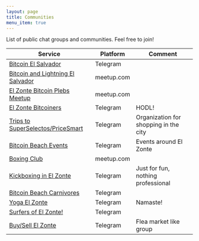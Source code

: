 ```yaml
---
layout: page
title: Communities
menu_item: true
---
```


List of public chat groups and communities. Feel free to join!

| Service | Platform | Comment |
| --- | --- | --- |
| [Bitcoin El Salvador](https://t.me/BitcoinElSalvadorEN) | Telegram | |
| [Bitcoin and Lightning El Salvador](https://www.meetup.com/bitcoin-and-lightning-el-salvador/) | meetup.com | |
| [El Zonte Bitcoin Plebs Meetup](https://www.meetup.com/el-zonte-bitcoin-plebs-meetup/) | meetup.com | |
| [El Zonte Bitcoiners](https://t.me/ezbitcoiners) | Telegram | HODL! |
| [Trips to SuperSelectos/PriceSmart](https://t.me/TripsToSuperSelectos_PriceSmart) | Telegram | Organization for shopping in the city |
| [Bitcoin Beach Events](https://t.me/bbevents) | Telegram | Events around El Zonte |
| [Boxing Club](https://www.meetup.com/bitcoin-beach-boxing-club/) | meetup.com | |
| [Kickboxing in El Zonte](https://t.me/ezkickboxing) | Telegram | Just for fun, nothing professional |
| [Bitcoin Beach Carnivores](https://t.me/bbcarnivores) | Telegram | |
| [Yoga El Zonte](https://t.me/ezyoga) | Telegram | Namaste! |
| [Surfers of El Zonte!](https://t.me/ezsurfers) | Telegram | |
| [Buy/Sell El Zonte](https://t.me/sellzonte) | Telegram | Flea market like group |
